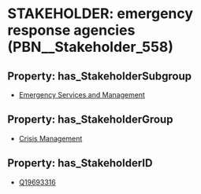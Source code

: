 # STAKEHOLDER: __emergency response agencies__ (PBN__Stakeholder_558)

## Property: has_StakeholderSubgroup

* [Emergency Services and Management](PBN__StakeholderSubgroup_166)

## Property: has_StakeholderGroup

* [Crisis Management](PBN__StakeholderGroup_14)

## Property: has_StakeholderID

* [Q19693316](Q19693316)

